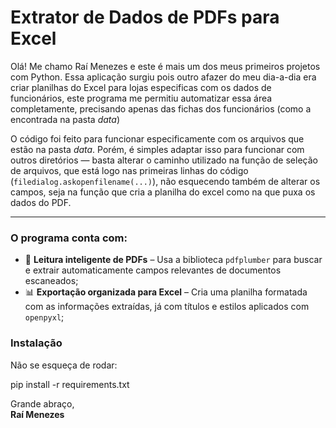 # Extrator de Dados de PDFs para Excel

Olá! Me chamo Raí Menezes e este é mais um dos meus primeiros projetos com Python. Essa aplicação surgiu pois outro afazer do meu dia-a-dia era
criar planilhas do Excel para lojas especificas com os dados de funcionários, este programa me permitiu automatizar essa área completamente, precisando apenas
das fichas dos funcionários (como a encontrada na pasta _data_)

O código foi feito para funcionar especificamente com os arquivos que estão na pasta _data_. Porém, é simples adaptar isso para funcionar com outros diretórios — basta alterar o caminho utilizado na função de seleção de arquivos, que está logo nas primeiras linhas do código (`filedialog.askopenfilename(...)`), não esquecendo também de alterar os campos, seja na função que cria a planilha do excel como na que puxa os dados do PDF.

---

### O programa conta com:

- 📑 **Leitura inteligente de PDFs** – Usa a biblioteca `pdfplumber` para buscar e extrair automaticamente campos relevantes de documentos escaneados;
- 📊 **Exportação organizada para Excel** – Cria uma planilha formatada com as informações extraídas, já com títulos e estilos aplicados com `openpyxl`;

### Instalação

Não se esqueça de rodar:

pip install -r requirements.txt


Grande abraço,  
**Raí Menezes**
